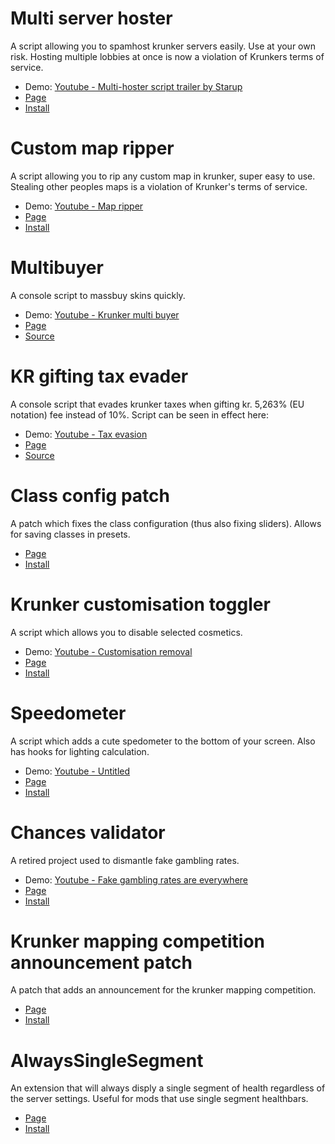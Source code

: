 # Multi server hoster
A script allowing you to spamhost krunker servers easily. Use at your own risk. Hosting multiple lobbies at once is now a violation of Krunkers terms of service.
- Demo: [Youtube - Multi-hoster script trailer by Starup](https://youtu.be/GkRFeEkxR3E)
- [Page](https://github.com/SwatDoge/Swats-Krunker-Tools/tree/main/Multi-Server-Hoster%20(Deprecated)%20(NON-TOS))
- [Install](https://github.com/SwatDoge/Swats-Krunker-Tools/tree/main/Multi-Server-Hoster%20(Deprecated)%20(NON-TOS)/userscript.user.js)

# Custom map ripper
A script allowing you to rip any custom map in krunker, super easy to use. Stealing other peoples maps is a violation of Krunker's terms of service.
- Demo: [Youtube - Map ripper](https://youtu.be/2ZQ8hGA-Md0)
- [Page](https://github.com/SwatDoge/Swats-Krunker-Tools/tree/main/Custom-Map-Ripper%20(Deprecated))
- [Install](https://github.com/SwatDoge/Swats-Krunker-Tools/tree/main/Custom-Map-Ripper%20(Deprecated)/userscript.user.js)

# Multibuyer
A console script to massbuy skins quickly.
- Demo: [Youtube - Krunker multi buyer](https://youtu.be/yPED0hI91X4)
- [Page](https://github.com/SwatDoge/Swats-Krunker-Tools/tree/main/Multi-buyer%20(Done))
- [Source](https://github.com/SwatDoge/Swats-Krunker-Tools/tree/main/Multi-buyer%20(Done)/userscript.user.js)


# KR gifting tax evader
A console script that evades krunker taxes when gifting kr. 5,263% (EU notation) fee instead of 10%. Script can be seen in effect here: 
- Demo: [Youtube - Tax evasion](https://youtu.be/OD-E6-wINEk)
- [Page](https://github.com/SwatDoge/Swats-Krunker-Tools/tree/main/Tax-Evader%20(Deprecated))
- [Source](https://github.com/SwatDoge/Swats-Krunker-Tools/tree/main/Tax-Evader%20(Deprecated)/userscript.user.js)

# Class config patch
A patch which fixes the class configuration (thus also fixing sliders). Allows for saving classes in presets.
- [Page](https://github.com/SwatDoge/Swats-Krunker-Tools/tree/main/Class-config-patch%20(Retired))
- [Install](https://github.com/SwatDoge/Swats-Krunker-Tools/tree/main/Class-config-patch%20(Retired)/userscript.user.js)

# Krunker customisation toggler
A script which allows you to disable selected cosmetics.
- Demo: [Youtube - Customisation removal](https://youtu.be/KF6YfKshxUI)
- [Page](https://github.com/SwatDoge/Swats-Krunker-Tools/tree/main/Krunker-Customisation-Toggler%20(Done))
- [Install](https://github.com/SwatDoge/Swats-Krunker-Tools/tree/main/Krunker-Customisation-Toggler%20(Done)/userscript.user.js)

# Speedometer
A script which adds a cute spedometer to the bottom of your screen. Also has hooks for lighting calculation.
- Demo: [Youtube - Untitled](https://youtu.be/wz2-KIy_1Cw)
- [Page](https://github.com/SwatDoge/Swats-Krunker-Tools/tree/main/Speedometer%20(Deprecated))
- [Install](https://github.com/SwatDoge/Swats-Krunker-Tools/tree/main/Speedometer%20(Deprecated)/userscript.user.js)

# Chances validator
A retired project used to dismantle fake gambling rates.
- Demo: [Youtube - Fake gambling rates are everywhere](https://youtu.be/a7Ppll5K1uw)
- [Page](https://github.com/SwatDoge/Swats-Krunker-Tools/tree/main/Chances-validator%20(Retired))
- [Install](https://github.com/SwatDoge/Swats-Krunker-Tools/tree/main/Chances-validator%20(Retired)/userscript.user.js)

# Krunker mapping competition announcement patch
A patch that adds an announcement for the krunker mapping competition.
- [Page](https://github.com/SwatDoge/Swats-Krunker-Tools/tree/main/Krunker-Mapping-Comp-Announcement-Patch%20(Retired))
- [Install](https://github.com/SwatDoge/Swats-Krunker-Tools/tree/main/Krunker-Mapping-Comp-Announcement-Patch%20(Retired)/userscript.user.js)

# AlwaysSingleSegment
An extension that will always disply a single segment of health regardless of the server settings. Useful for mods that use single segment healthbars.
- [Page](https://github.com/SwatDoge/Swats-Krunker-Tools/tree/main/AlwaysSingleSegment%20(Done))
- [Install](https://github.com/SwatDoge/Swats-Krunker-Tools/tree/main/AlwaysSingleSegment%20(Done)/userscript.user.js)
